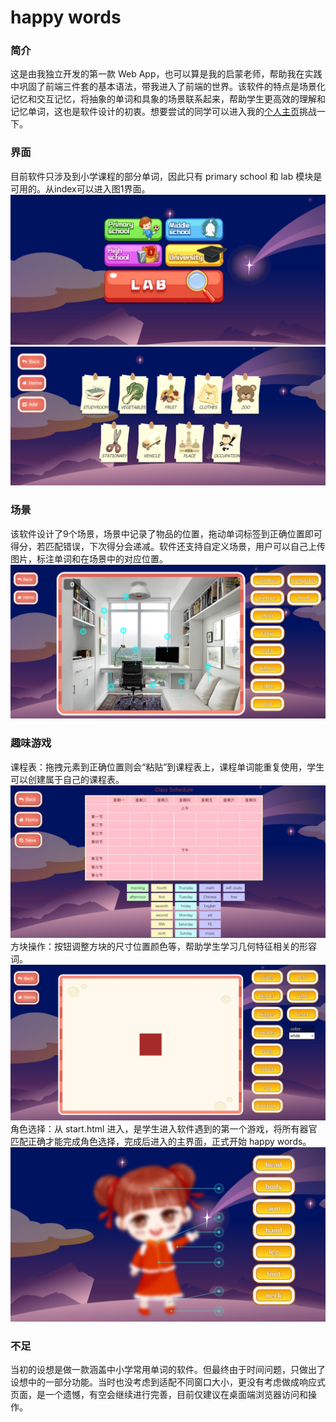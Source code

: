 # happy words

### 简介

这是由我独立开发的第一款 Web App，也可以算是我的启蒙老师，帮助我在实践中巩固了前端三件套的基本语法，带我进入了前端的世界。该软件的特点是场景化记忆和交互记忆，将抽象的单词和具象的场景联系起来，帮助学生更高效的理解和记忆单词，这也是软件设计的初衷。想要尝试的同学可以进入我的[个人主页](super-xman.github.io)挑战一下。

### 界面
目前软件只涉及到小学课程的部分单词，因此只有 primary school 和 lab 模块是可用的。从index可以进入图1界面。
<img src="图库/demo/首页.jpg">
<img src="图库/demo/菜单.jpg">

### 场景
该软件设计了9个场景，场景中记录了物品的位置，拖动单词标签到正确位置即可得分，若匹配错误，下次得分会递减。软件还支持自定义场景，用户可以自己上传图片，标注单词和在场景中的对应位置。
<img src="图库/demo/场景.jpg">

### 趣味游戏
课程表：拖拽元素到正确位置则会“粘贴”到课程表上，课程单词能重复使用，学生可以创建属于自己的课程表。
<img src="图库/demo/课程表.jpg">
方块操作：按钮调整方块的尺寸位置颜色等，帮助学生学习几何特征相关的形容词。
<img src="图库/demo/block.jpg">
角色选择：从 start.html 进入，是学生进入软件遇到的第一个游戏，将所有器官匹配正确才能完成角色选择，完成后进入的主界面，正式开始 happy words。
<img src="图库/demo/身体部位.jpg">

### 不足
当初的设想是做一款涵盖中小学常用单词的软件。但最终由于时间问题，只做出了设想中的一部分功能。当时也没考虑到适配不同窗口大小，更没有考虑做成响应式页面，是一个遗憾，有空会继续进行完善，目前仅建议在桌面端浏览器访问和操作。